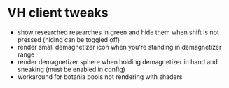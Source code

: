 # VH client tweaks
- show researched researches in green and hide them when shift is not pressed (hiding can be toggled off)  
- render small demagnetizer icon when you're standing in demagnetizer range  
- render demagnetizer sphere when holding demagnetizer in hand and sneaking (must be enabled in config)  
- workaround for botania pools not rendering with shaders  
